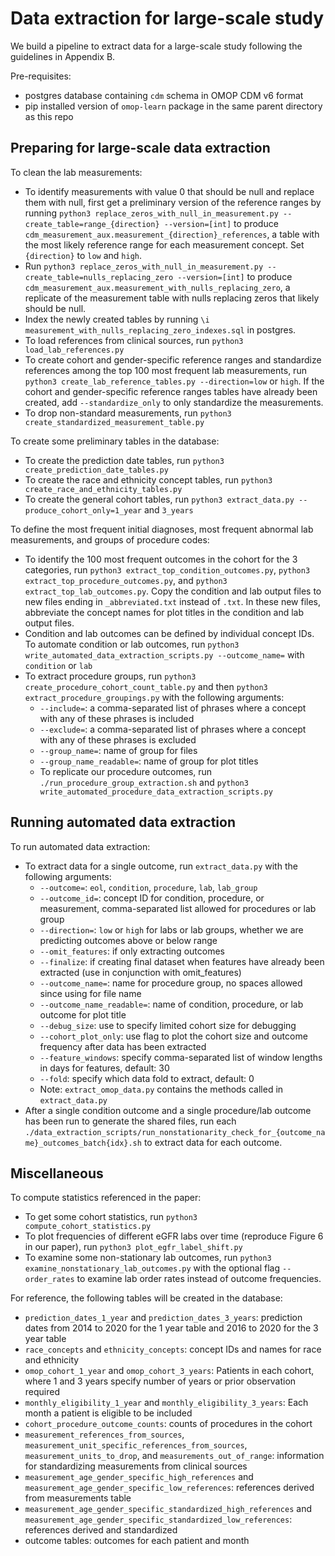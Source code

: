 # Data extraction for large-scale study

We build a pipeline to extract data for a large-scale study following the guidelines in Appendix B.

Pre-requisites:
- postgres database containing `cdm` schema in OMOP CDM v6 format
- pip installed version of `omop-learn` package in the same parent directory as this repo

## Preparing for large-scale data extraction

To clean the lab measurements:
- To identify measurements with value 0 that should be null and replace them with null, first get a preliminary version of the reference ranges by running `python3 replace_zeros_with_null_in_measurement.py --create_table=range_{direction} --version=[int]` to produce `cdm_measurement_aux.measurement_{direction}_references`, a table with the most likely reference range for each measurement concept. Set `{direction}` to `low` and `high`.
- Run `python3 replace_zeros_with_null_in_measurement.py --create_table=nulls_replacing_zero --version=[int]` to produce `cdm_measurement_aux.measurement_with_nulls_replacing_zero`, a replicate of the measurement table with nulls replacing zeros that likely should be null.
- Index the newly created tables by running `\i measurement_with_nulls_replacing_zero_indexes.sql` in postgres.
- To load references from clinical sources, run `python3 load_lab_references.py`
- To create cohort and gender-specific reference ranges and standardize references among the top 100 most frequent lab measurements, run `python3 create_lab_reference_tables.py --direction=low` or `high`. If the cohort and gender-specific reference ranges tables have already been created, add `--standardize_only` to only standardize the measurements.
- To drop non-standard measurements, run `python3 create_standardized_measurement_table.py`

To create some preliminary tables in the database:
- To create the prediction date tables, run `python3 create_prediction_date_tables.py`
- To create the race and ethnicity concept tables, run `python3 create_race_and_ethnicity_tables.py`
- To create the general cohort tables, run `python3 extract_data.py --produce_cohort_only=1_year` and `3_years`

To define the most frequent initial diagnoses, most frequent abnormal lab measurements, and groups of procedure codes:
- To identify the 100 most frequent outcomes in the cohort for the 3 categories, run `python3 extract_top_condition_outcomes.py`, `python3 extract_top_procedure_outcomes.py`, and `python3 extract_top_lab_outcomes.py`. Copy the condition and lab output files to new files ending in `_abbreviated.txt` instead of `.txt`. In these new files, abbreviate the concept names for plot titles in the condition and lab output files.
- Condition and lab outcomes can be defined by individual concept IDs. To automate condition or lab outcomes, run `python3 write_automated_data_extraction_scripts.py --outcome_name=` with `condition` or `lab`
- To extract procedure groups, run `python3 create_procedure_cohort_count_table.py` and then `python3 extract_procedure_groupings.py` with the following arguments:
    - `--include=`: a comma-separated list of phrases where a concept with any of these phrases is included
    - `--exclude=`: a comma-separated list of phrases where a concept with any of these phrases is excluded
    - `--group_name=`: name of group for files
    - `--group_name_readable=`: name of group for plot titles
    - To replicate our procedure outcomes, run `./run_procedure_group_extraction.sh` and `python3 write_automated_procedure_data_extraction_scripts.py`

## Running automated data extraction

To run automated data extraction:
- To extract data for a single outcome, run `extract_data.py` with the following arguments:
    - `--outcome=`: `eol`, `condition`, `procedure`, `lab`, `lab_group`
    - `--outcome_id=`: concept ID for condition, procedure, or measurement, comma-separated list allowed for procedures or lab group
    - `--direction=`: `low` or `high` for labs or lab groups, whether we are predicting outcomes above or below range
    - `--omit_features`: if only extracting outcomes
    - `--finalize`: if creating final dataset when features have already been extracted (use in conjunction with omit_features)
    - `--outcome_name=`: name for procedure group, no spaces allowed since using for file name
    - `--outcome_name_readable=`: name of condition, procedure, or lab outcome for plot title
    - `--debug_size`: use to specify limited cohort size for debugging
    - `--cohort_plot_only`: use flag to plot the cohort size and outcome frequency after data has been extracted
    - `--feature_windows`: specify comma-separated list of window lengths in days for features, default: 30
    - `--fold`: specify which data fold to extract, default: 0
    - Note: `extract_omop_data.py` contains the methods called in `extract_data.py`
- After a single condition outcome and a single procedure/lab outcome has been run to generate the shared files, run each `./data_extraction_scripts/run_nonstationarity_check_for_{outcome_name}_outcomes_batch{idx}.sh` to extract data for each outcome.

## Miscellaneous

To compute statistics referenced in the paper:
- To get some cohort statistics, run `python3 compute_cohort_statistics.py`
- To plot frequencies of different eGFR labs over time (reproduce Figure 6 in our paper), run `python3 plot_egfr_label_shift.py`
- To examine some non-stationary lab outcomes, run `python3 examine_nonstationary_lab_outcomes.py` with the optional flag `--order_rates` to examine lab order rates instead of outcome frequencies.
    
For reference, the following tables will be created in the database:
- `prediction_dates_1_year` and `prediction_dates_3_years`: prediction dates from 2014 to 2020 for the 1 year table and 2016 to 2020 for the 3 year table
- `race_concepts` and `ethnicity_concepts`: concept IDs and names for race and ethnicity
- `omop_cohort_1_year` and `omop_cohort_3_years`: Patients in each cohort, where 1 and 3 years specify number of years or prior observation required
- `monthly_eligibility_1_year` and `monthly_eligibility_3_years`: Each month a patient is eligible to be included
- `cohort_procedure_outcome_counts`: counts of procedures in the cohort
- `measurement_references_from_sources`, `measurement_unit_specific_references_from_sources`, `measurement_units_to_drop`, and `measurements_out_of_range`: information for standardizing measurements from clinical sources
- `measurement_age_gender_specific_high_references` and `measurement_age_gender_specific_low_references`: references derived from measurements table
 - `measurement_age_gender_specific_standardized_high_references` and `measurement_age_gender_specific_standardized_low_references`: references derived and standardized
- outcome tables: outcomes for each patient and month